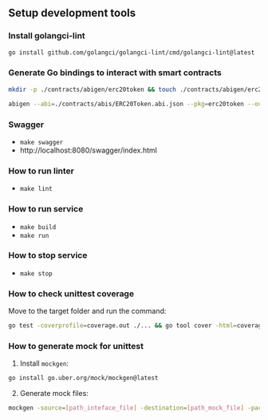 ## Setup development tools

### Install golangci-lint
```bash
go install github.com/golangci/golangci-lint/cmd/golangci-lint@latest
```

### Generate Go bindings to interact with smart contracts
```bash
mkdir -p ./contracts/abigen/erc20token && touch ./contracts/abigen/erc20token/ERC20Token.go

abigen --abi=./contracts/abis/ERC20Token.abi.json --pkg=erc20token --out=./contracts/abigen/erc20token/ERC20Token.go
```

### Swagger
- `make swagger`
- http://localhost:8080/swagger/index.html

### How to run linter
- `make lint`

### How to run service
- `make build`
- `make run`

### How to stop service
- `make stop`

### How to check unittest coverage
Move to the target folder and run the command:

```bash
go test -coverprofile=coverage.out ./... && go tool cover -html=coverage.out
```

### How to generate mock for unittest
1. Install `mockgen`:
```bash
go install go.uber.org/mock/mockgen@latest
```
2. Generate mock files:
```bash
mockgen -source=[path_inteface_file] -destination=[path_mock_file] -package=mocks
```  





